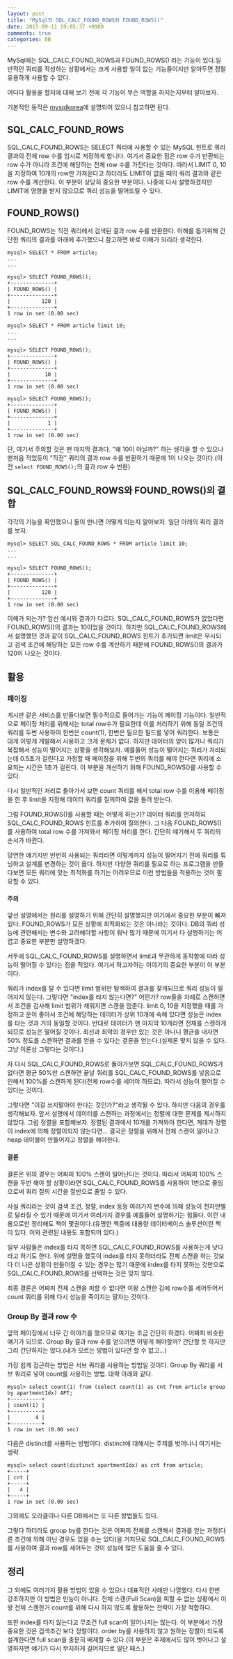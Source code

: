 ```yaml
---
layout: post
title: "MySql의 SQL_CALC_FOUND_ROWS와 FOUND_ROWS()"
date: 2015-09-11 19:05:37 +0900
comments: true
categories: DB
---
```

MySql에는 SQL_CALC_FOUND_ROWS과 FOUND_ROWS() 라는 기능이 있다.일반적인 쿼리를 작성하는 상황에서는 크게 사용할 일이 없는 기능들이지만 알아두면 정말 유용하게 사용할 수 있다.

어디다 활용을 할지에 대해 보기 전에 각 기능이 무슨 역할을 하지는지부터 알아보자.

기본적인 동작은 [mysqlkorea](http://www.mysqlkorea.com/sub.html?mcode=develop&scode=01&lang=k&m_no=21838&cat1=12&cat2=359&cat3=374)에 설명되어 있으니 참고하면 된다.

## SQL_CALC_FOUND_ROWS

SQL_CALC_FOUND_ROWS는 SELECT 쿼리에 사용할 수 있는 MySQL 힌트로 쿼리 결과의 전체 row 수를 임시로 저장하게 합니다. 여기서 중요한 점은 row 수가 반환되는 row 수가 아니라 조건에 해당하는 전체 row 수를 가진다는 것이다. 따라서 LIMIT 0, 10을 지정하여 10개의 row만 가져온다고 하더라도 LIMIT이 없을 때의 쿼리 결과와 같은 row 수를 계산한다.
이 부분이 상당히 중요한 부분이다. 나중에 다시 설명하겠지만 LIMIT에 영향을 받지 않으므로 쿼리 성능을 떨어뜨릴 수 있다.

## FOUND_ROWS()

FOUND_ROWS는 직전 쿼리에서 검색된 결과 row 수를 반환한다. 이해를 돕기위해 간단한 쿼리의 결과를 아래에 추가했으니 참고하면 바로 이해가 되리라 생각한다.

```mysql
mysql> SELECT * FROM article;
...
...

mysql> SELECT FOUND_ROWS();
+--------------+
| FOUND_ROWS() |
+--------------+
|          120 |
+--------------+
1 row in set (0.00 sec)

mysql> SELECT * FROM article limit 10;
...
...

mysql> SELECT FOUND_ROWS();
+--------------+
| FOUND_ROWS() |
+--------------+
|           10 |
+--------------+
1 row in set (0.00 sec)

mysql> SELECT FOUND_ROWS();
+--------------+
| FOUND_ROWS() |
+--------------+
|            1 |
+--------------+
1 row in set (0.00 sec)
```

단, 여기서 주의할 것은 맨 마지막 결과다. "왜 10이 아닐까?" 하는 생각을 할 수 있으나 맨처음 적었듯이 "직전" 쿼리의 결과 row 수를 반환하기 때문에 1이 나오는 것이다.(이전 `select FOUND_ROWS();`의 결과 row 수 반환)

## SQL_CALC_FOUND_ROWS와 FOUND_ROWS()의 결합

각각의 기능을 확인했으니 둘이 만나면 어떻게 되는지 알아보자. 일단 아래의 쿼리 결과를 보자.

```mysql
mysql> SELECT SQL_CALC_FOUND_ROWS * FROM article limit 10;
...
...

mysql> SELECT FOUND_ROWS();
+--------------+
| FOUND_ROWS() |
+--------------+
|          120 |
+--------------+
1 row in set (0.00 sec)
```

이해가 되는가? 앞선 예시와 결과가 다르다. SQL_CALC_FOUND_ROWS가 없었다면 FOUND_ROWS()의 결과는 10이었을 것이다. 하지만 SQL_CALC_FOUND_ROWS에서 설명했던 것과 같이 SQL_CALC_FOUND_ROWS 힌트가 추가되면 limit은 무시되고 검색 조건에 해당하는 모든 row 수를 계산하기 때문에 FOUND_ROWS()의 결과가 120이 나오는 것이다.

## 활용

### 페이징

게시판 같은 서비스를 만들다보면 필수적으로 들어가는 기능이 페이징 기능이다. 일반적으로 페이징 처리를 위해서는 total row수가 필요한데 이를 처리하기 위해 동일 조건의 쿼리를 두번 사용하여 한번은 count(1), 한번은 필요한 필드를 넣어 쿼리한다. 보통은 대게 이렇게 개발해서 사용하고 크게 문제가 없다.
하지만 데이터의 양이 많거나 쿼리가 복잡해서 성능이 떨어지는 상황을 생각해보자.
예를들어 성능이 떨어지는 쿼리가 처리되는데 0.5초가 걸린다고 가정할 때 페이징을 위해 두번의 쿼리를 해야 한다면 쿼리에 소요되는 시간은 1초가 걸린다. 이 부분을 개선하기 위해 FOUND_ROWS()를 사용할 수 있다.

다시 일반적인 처리로 돌아가서 보면 count 쿼리를 해서 total row 수를 이용해 페이징을 한 후 limit을 지정해 데이터 쿼리를 질의하여 값을 돌려 받는다.

그럼 FOUND_ROWS()를 사용할 때는 어떻게 하는가? 데이터 쿼리를 먼저하되 SQL_CALC_FOUND_ROWS 힌트를 추가하여 질의한다. 그 다음 FOUND_ROWS()를 사용하여 total row 수를 가져와서 페이징 처리를 한다. 간단히 얘기해서 두 쿼리의 순서가 바뀐다.

당연한 얘기지만 빈번히 사용되는 쿼리라면 이렇게까지 성능이 떨어지기 전에 쿼리를 튜닝하고 설계를 변경하는 것이 옳다. 하지만 다양한 쿼리를 필요로 하는 프로그램을 만들다보면 모든 쿼리에 맞는 최적화를 하기는 어려우므로 이런 방법들을 적용하는 것이 필요할 수 있다.

#### 주의

앞선 설명에서는 원리를 설명하기 위해 간단히 설명했지만 여기에서 중요한 부분이 빠져 있다. FOUND_ROWS가 모든 상황에 최적화되는 것은 아니라는 것이다. DB의 쿼리 성능에 관련해서는 변수와 고려해야할 사항이 워낙 많기 때문에 여기서 다 설명하기는 어렵고 중요한 부분만 설명하겠다.

서두에 SQL_CALC_FOUND_ROWS를 설명하면서 limit과 무관하게 동작함에 따라 성능이 떨어질 수 있다는 점을 적었다. 여기서 하고자하는 이야기의 중요한 부분이 이 부분이다.

쿼리가 index를 탈 수 있다면 limit 범위만 탐색하여 결과를 찾게되므로 쿼리 성능이 떨어지지 않는다. 그렇다면 "index를 타지 않는다면?" 어떤가? row들을 차례로 스캔하면서 조건을 검사해 limit 범위가 채워지면 스캔을 멈춘다. limit 0, 10을 지정했을 때를 가정하고 운이 좋아서 조건에 해당하는 데이터가 상위 10개에 속해 있다면 성능은 index를 타는 것과 거의 동일할 것이다. 반대로 데이터가 맨 마지막 10개라면 전체를 스캔하게 되므로 성능은 떨어질 것이다. 최선과 최악의 경우만 있는 것은 아니니 평균을 내자면 50% 정도를 스캔하면 결과를 얻을 수 있다는 결론을 얻는다.(실제론 맞지 않을 수 있다. 그냥 이론상 그렇다는 것이다.)

자 다시 SQL_CALC_FOUND_ROWS로 돌아가보면 SQL_CALC_FOUND_ROWS가 없다면 평균 50%만 스캔하면 끝날 쿼리를 SQL_CALC_FOUND_ROWS를 넣음으로 인해서 100%를 스캔하게 된다(전체 row수를 세어야 하므로). 따라서 성능이 떨어질 수 있다는 것이다.

그렇다면 "이걸 쓰지말아야 한다는 것인가?"라고 생각될 수 있다. 하지만 다음의 경우를 생각해보자.
앞서 설명에서 데이터를 스캔하는 과정에서는 정렬에 대한 문제를 제시하지 않았다. 그럼 정렬을 포함해보자.
정렬된 결과에서 10개를 가져와야 한다면, 게대가 정렬이 index에 의해 정렬이되지 않는다면... 결국은 정렬을 위해서 전체 스캔이 일어나고 heap 테이블이 만들어지고 정렬을 해야한다.

#### 결론

결론은 위의 경우는 어짜피 100% 스캔이 일어난다는 것이다. 따라서 어짜피 100% 스캔을 두번 해야 할 상황이라면 SQL_CALC_FOUND_ROWS를 사용하여 1번으로 줄임으로써 쿼리 질의 시간을 절반으로 줄일 수 있다.

사실 쿼리라는 것이 검색 조건, 정렬, index 등등 여러가지 변수에 의해 성능이 천차만별로 달라질 수 있기 때문에 여기서 여러가지 경우를 예를들어 설명하기는 힘들다. 이런 내용으로만 정리해도 책이 몇권이다.(유명한 책중에 대용량 데이터베이스 솔루션이란 책이 있다. 이와 관련된 내용도 포함되어 있다.)

일부 사람들은 index를 타지 목하면 SQL_CALC_FOUND_ROWS를 사용하는게 낫다라고 하기도 한다. 위에 설명을 했듯이 index를 타지 못하더라도 전체 스캔을 하는 것보다 더 나은 상황이 만들어질 수 있는 경우는 많기 때문에 index를 타지 못하는 것만으로 SQL_CALC_FOUND_ROWS를 선택하는 것은 맞지 않다.

최종 결론은 어짜피 전체 스캔을 피할 수 없다면 이왕 스캔한 김에 row수를 세어두어서 count 쿼리를 위해 다시 성능을 죽이지는 말자는 것이다.

### Group By 결과 row 수

앞의 페이징에서 너무 긴 이야기를 했으므로 여기는 조금 간단히 하겠다. 어짜피 비슷한 얘기가 되므로.
Group By 결과 row 수를 얻으려면 어떻게 해야할까? 간단할 듯 하지만 그리 간단하지는 않다.(내가 모르는 방법이 있다면 할 수 없고...)

가장 쉽게 접근하는 방법은 서브 쿼리를 사용하는 방법일 것이다. Group By 쿼리를 서브 쿼리로 넣어 count를 사용하는 방법. 대략 아래와 같다.

```mysql
mysql> select count(1) from (select count(1) as cnt from article group by apartmentIdx) APT;
+----------+
| count(1) |
+----------+
|        4 |
+----------+
1 row in set (0.00 sec)
```

다음은 distinct를 사용하는 방법이다. distinct에 대해서는 주제를 벗어나니 여기서는 생략.

```mysql
mysql> select count(distinct apartmentIdx) as cnt from article;
+-----+
| cnt |
+-----+
|   4 |
+-----+
1 row in set (0.00 sec)
```

그외에도 오라클이나 다른 DB에서는 또 다른 방법들도 있다.

그렇다 하더라도 group by를 한다는 것은 어짜피 전체를 스캔해서 결과를 얻는 과정(다른 조건에 의해 아닌 경우도 있을 수는 있다)을 거치므로 SQL_CALC_FOUND_ROWS를 사용하여 결과 row를 세어두는 것이 성능에 많은 도움을 줄 수 있다.

## 정리

그 외에도 여러가지 활용 방법이 있을 수 있으나 대표적인 사례만 나열했다. 다시 한번 강조하지만 이 방법은 만능이 아니다. 전체 스캔(Full Scan)을 피할 수 없는 상황에서 이왕 전체 스캔한거 count를 위해 다시 하지 않도록 활용하는 전략이 가장 적합하다.

또한 index를 타지 않는다고 무조건 full scan이 일어나지는 않는다. 이 부분에서 가장 중요한 것은 검색조건 보다 정렬이다. order by를 사용하지 않고 원하는 정렬이 되도록 설계한다면 full scan을 충분히 배제할 수 있다.(이 부분은 주제에서도 많이 벗어나고 설명하자면 얘기가 다시 무지하게 길어지므로 일단 패스.)
